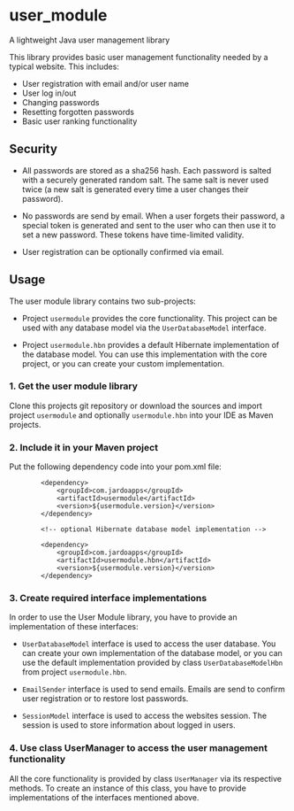 user_module
===========

A lightweight Java user management library

This library provides basic user management functionality needed by a typical website. This includes:

* User registration with email and/or user name
* User log in/out
* Changing passwords
* Resetting forgotten passwords
* Basic user ranking functionality

## Security

* All passwords are stored as a sha256 hash. Each password is salted with a securely generated random salt. The same salt is never used twice (a new salt is generated every time a user changes their password).

* No passwords are send by email. When a user forgets their password, a special token is generated and sent to the user who can then use it to set a new password. These tokens have time-limited validity. 

* User registration can be optionally confirmed via email.

## Usage

The user module library contains two sub-projects:

* Project `usermodule` provides the core functionality. This project can be used with any database model via the `UserDatabaseModel` interface.

* Project `usermodule.hbn` provides a default Hibernate implementation of the database model. You can use this implementation with the core project, or you can create your custom implementation.

### 1. Get the user module library

Clone this projects git repository or download the sources and import project `usermodule` and optionally `usermodule.hbn` into your IDE as Maven projects.

### 2. Include it in your Maven project

Put the following dependency code into your pom.xml file:

```
		<dependency>
			<groupId>com.jardoapps</groupId>
			<artifactId>usermodule</artifactId>
			<version>${usermodule.version}</version>
		</dependency>

		<!-- optional Hibernate database model implementation -->

		<dependency>
			<groupId>com.jardoapps</groupId>
			<artifactId>usermodule.hbn</artifactId>
			<version>${usermodule.version}</version>
		</dependency>
```

### 3. Create required interface implementations

In order to use the User Module library, you have to provide an implementation of these interfaces:

* `UserDatabaseModel` interface is used to access the user database. You can create your own implementation of the database model, or you can use the default implementation provided by class `UserDatabaseModelHbn` from project `usermodule.hbn`.

* `EmailSender` interface is used to send emails. Emails are send to confirm user registration or to restore lost passwords.

* `SessionModel` interface is used to access the websites session. The session is used to store information about logged in users.

### 4. Use class UserManager to access the user management functionality

All the core functionality is provided by class `UserManager` via its respective methods. To create an instance of this class, you have to provide implementations of the interfaces mentioned above.



